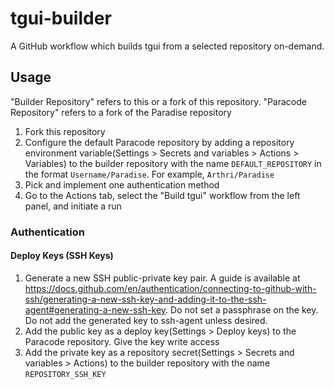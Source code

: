 # tgui-builder
A GitHub workflow which builds tgui from a selected repository on-demand.

## Usage
"Builder Repository" refers to this or a fork of this repository. "Paracode Repository" refers to a fork of the Paradise repository

1. Fork this repository
1. Configure the default Paracode repository by adding a repository environment variable(Settings > Secrets and variables > Actions > Variables) to the builder repository with the name `DEFAULT_REPOSITORY` in the format `Username/Paradise`. For example, `Arthri/Paradise`
1. Pick and implement one authentication method
1. Go to the Actions tab, select the "Build tgui" workflow from the left panel, and initiate a run

### Authentication

#### Deploy Keys (SSH Keys)
1. Generate a new SSH public-private key pair. A guide is available at https://docs.github.com/en/authentication/connecting-to-github-with-ssh/generating-a-new-ssh-key-and-adding-it-to-the-ssh-agent#generating-a-new-ssh-key. Do not set a passphrase on the key. Do not add the generated key to ssh-agent unless desired.
1. Add the public key as a deploy key(Settings > Deploy keys) to the Paracode repository. Give the key write access
1. Add the private key as a repository secret(Settings > Secrets and variables > Actions) to the builder repository with the name `REPOSITORY_SSH_KEY`
